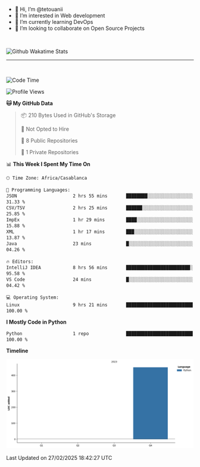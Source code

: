 - 👋 Hi, I’m @tetouanii
- 👀 I’m interested in Web development
- 🌱 I’m currently learning DevOps
- 💞️ I’m looking to collaborate on Open Source Projects

<br/>


![Github Wakatime Stats](https://github-readme-stats.vercel.app/api/wakatime/?username=@walidbosso&layout=compact&&theme=default&link="https://www.github.com/USERNAME/") 

--- 

<br/>


  
<!--START_SECTION:waka-->
![Code Time](http://img.shields.io/badge/Code%20Time-298%20hrs%2055%20mins-blue)

![Profile Views](http://img.shields.io/badge/Profile%20Views-0-blue)

**🐱 My GitHub Data** 

> 📦 210 Bytes Used in GitHub's Storage 
 > 
> 🚫 Not Opted to Hire
 > 
> 📜 8 Public Repositories 
 > 
> 🔑 1 Private Repositories 
 > 
📊 **This Week I Spent My Time On** 

```text
🕑︎ Time Zone: Africa/Casablanca

💬 Programming Languages: 
JSON                     2 hrs 55 mins       ████████░░░░░░░░░░░░░░░░░   31.33 % 
CSV/TSV                  2 hrs 25 mins       ██████░░░░░░░░░░░░░░░░░░░   25.85 % 
ImpEx                    1 hr 29 mins        ████░░░░░░░░░░░░░░░░░░░░░   15.88 % 
XML                      1 hr 17 mins        ███░░░░░░░░░░░░░░░░░░░░░░   13.87 % 
Java                     23 mins             █░░░░░░░░░░░░░░░░░░░░░░░░   04.26 % 

🔥 Editors: 
IntelliJ IDEA            8 hrs 56 mins       ████████████████████████░   95.58 % 
VS Code                  24 mins             █░░░░░░░░░░░░░░░░░░░░░░░░   04.42 % 

💻 Operating System: 
Linux                    9 hrs 21 mins       █████████████████████████   100.00 % 
```

**I Mostly Code in Python** 

```text
Python                   1 repo              █████████████████████████   100.00 % 
```



**Timeline**

![Lines of Code chart](https://raw.githubusercontent.com/tetouanii/tetouanii/main/assets/bar_graph.png)


 Last Updated on 27/02/2025 18:42:27 UTC
<!--END_SECTION:waka-->
